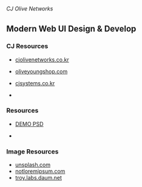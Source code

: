 ###### CJ Olive Networks

## Modern Web UI Design & Develop

### CJ Resources

- [cjolivenetworks.co.kr](http://www.cjolivenetworks.co.kr/)
- [oliveyoungshop.com](http://www.oliveyoungshop.com/)
- [cjsystems.co.kr](http://www.cjsystems.co.kr/)

-

### Resources

- [DEMO PSD](Assets/DEMO-website.psd)

-

### Image Resources

- [unsplash.com](https://unsplash.com/)
- [notloremipsum.com](http://notloremipsum.com/)
- [troy.labs.daum.net](http://troy.labs.daum.net/)